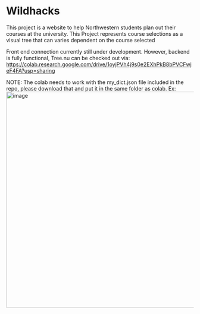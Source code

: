 # Wildhacks

This project is a website to help Northwestern students plan out their courses at the university. This Project represents course selections as a visual tree that can varies dependent on the course selected

Front end connection currently still under development. However, backend is fully functional, Tree.nu can be checked out via: 
https://colab.research.google.com/drive/1oyjPVh4j9s0e2EXhPkB8bPVCFwjeF4FA?usp=sharing 

NOTE: The colab needs to work with the my_dict.json file included in the repo, please download that and put it in the same folder as colab.
Ex: <img width="580" alt="image" src="https://user-images.githubusercontent.com/128833289/232337813-1c607042-a846-4acc-b1ef-d46808b59d77.png">
